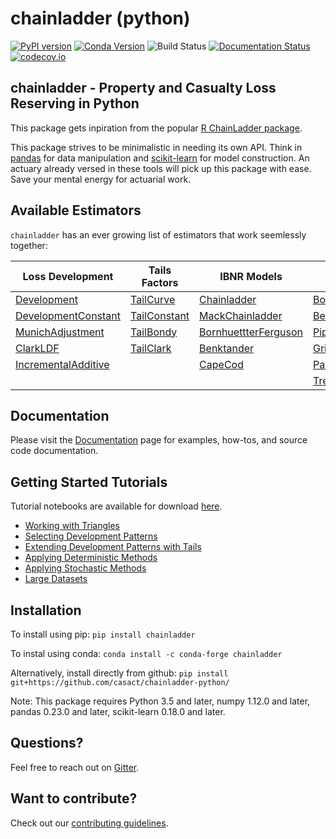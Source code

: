 # chainladder (python)
[![PyPI version](https://badge.fury.io/py/chainladder.svg)](https://badge.fury.io/py/chainladder)
[![Conda Version](https://img.shields.io/conda/vn/conda-forge/chainladder.svg)](https://anaconda.org/conda-forge/chainladder)
![Build Status](https://github.com/casact/chainladder-python/workflows/Unit%20Tests/badge.svg)
[![Documentation Status](https://readthedocs.org/projects/chainladder-python/badge/?version=latest)](http://chainladder-python.readthedocs.io/en/latest/?badge=latest)
[![codecov.io](https://codecov.io/github/casact/chainladder-python/coverage.svg?branch=master)](https://codecov.io/github/casact/chainladder-python?branch=master)


## chainladder - Property and Casualty Loss Reserving in Python
This package gets inpiration from the popular [R ChainLadder package](https://github.com/mages/ChainLadder).

This package strives to be minimalistic in needing its own API.
Think in [pandas](https://pandas.pydata.org/) for data manipulation and [scikit-learn](https://scikit-learn.org/stable/index.html) for model construction. An actuary already versed in these tools will pick up this package with ease. Save your mental energy for actuarial work.

## Available Estimators
`chainladder` has an ever growing list of estimators that work seemlessly together:

|Loss Development|Tails Factors|IBNR Models|Adjustments & Workflow|
| - | - | - | - |
|[Development](https://chainladder-python.readthedocs.io/en/latest/modules/development.html#basic-development)|[TailCurve](https://chainladder-python.readthedocs.io/en/latest/modules/tails.html#ldf-curve-fitting)	   |[Chainladder](https://chainladder-python.readthedocs.io/en/latest/modules/methods.html#basic-chainladder)          |[BootstrapODPSample](https://chainladder-python.readthedocs.io/en/latest/modules/workflow.html#bootstrap-sampling)
|[DevelopmentConstant](https://chainladder-python.readthedocs.io/en/latest/modules/development.html#external-patterns)| [TailConstant](https://chainladder-python.readthedocs.io/en/latest/modules/tails.html#external-data) |[MackChainladder](https://chainladder-python.readthedocs.io/en/latest/modules/methods.html#mack-chainladder)      |[BerquistSherman](https://chainladder-python.readthedocs.io/en/latest/modules/workflow.html#berquist-sherman)
|[MunichAdjustment](https://chainladder-python.readthedocs.io/en/latest/modules/development.html#munich-adjustment)| [TailBondy](https://chainladder-python.readthedocs.io/en/latest/modules/tails.html#the-bondy-tail)    |[BornhuettterFerguson](https://chainladder-python.readthedocs.io/en/latest/modules/methods.html#bornhuetter-ferguson)|	[Pipeline](https://chainladder-python.readthedocs.io/en/latest/modules/workflow.html#pipeline)
|[ClarkLDF](https://chainladder-python.readthedocs.io/en/latest/modules/development.html#growth-curve-fitting)|	[TailClark](https://chainladder-python.readthedocs.io/en/latest/modules/tails.html#growth-curve-extrapolation)	|[Benktander](https://chainladder-python.readthedocs.io/en/latest/modules/methods.html#benktander)|[GridSearch](https://chainladder-python.readthedocs.io/en/latest/modules/workflow.html#gridsearch)
|[IncrementalAdditive](https://chainladder-python.readthedocs.io/en/latest/modules/development.html#incremental-additive)|              |[CapeCod](https://chainladder-python.readthedocs.io/en/latest/modules/methods.html#cape-cod)|[ParallelogramOLF](https://chainladder-python.readthedocs.io/en/latest/modules/generated/chainladder.ParallelogramOLF.html#chainladder.ParallelogramOLF)
||||[Trend](https://chainladder-python.readthedocs.io/en/latest/modules/generated/chainladder.Trend.html#chainladder.Trend)

## Documentation
Please visit the [Documentation](https://chainladder-python.readthedocs.io/en/latest/) page for examples, how-tos, and source
code documentation.

## Getting Started Tutorials
Tutorial notebooks are available for download [here](https://github.com/casact/chainladder-python/tree/master/docs/tutorials).
* [Working with Triangles](https://chainladder-python.readthedocs.io/en/latest/tutorials/triangle-tutorial.html)
* [Selecting Development Patterns](https://chainladder-python.readthedocs.io/en/latest/tutorials/development-tutorial.html)
* [Extending Development Patterns with Tails](https://chainladder-python.readthedocs.io/en/latest/tutorials/tail-tutorial.html)
* [Applying Deterministic Methods](https://chainladder-python.readthedocs.io/en/latest/tutorials/deterministic-tutorial.html)
* [Applying Stochastic Methods](https://chainladder-python.readthedocs.io/en/latest/tutorials/stochastic-tutorial.html)
* [Large Datasets](https://chainladder-python.readthedocs.io/en/latest/tutorials/large-datasets.html)

## Installation
To install using pip:
`pip install chainladder`

To instal using conda:
`conda install -c conda-forge chainladder`

Alternatively, install directly from github:
`pip install git+https://github.com/casact/chainladder-python/`

Note: This package requires Python 3.5 and later, numpy 1.12.0 and later,
pandas 0.23.0 and later, scikit-learn 0.18.0 and later.

## Questions?
Feel free to reach out on [Gitter](https://gitter.im/chainladder-python/community).

## Want to contribute?
Check out our [contributing guidelines](https://github.com/casact/chainladder-python/blob/master/CONTRIBUTING.md).
